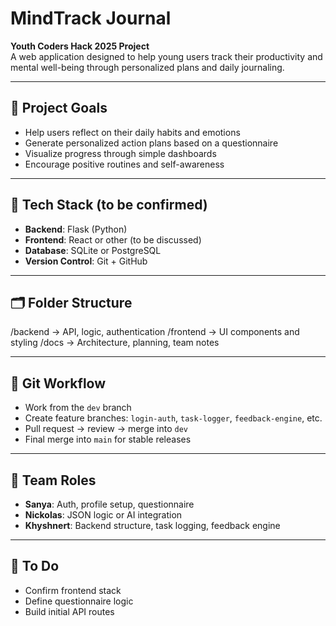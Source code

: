 # MindTrack Journal

**Youth Coders Hack 2025 Project**  
A web application designed to help young users track their productivity and mental well-being through personalized plans and daily journaling.

---

## 🧠 Project Goals

- Help users reflect on their daily habits and emotions
- Generate personalized action plans based on a questionnaire
- Visualize progress through simple dashboards
- Encourage positive routines and self-awareness

---

## 🧱 Tech Stack (to be confirmed)

- **Backend**: Flask (Python)
- **Frontend**: React or other (to be discussed)
- **Database**: SQLite or PostgreSQL
- **Version Control**: Git + GitHub

---

## 🗂️ Folder Structure

/backend → API, logic, authentication 
/frontend  → UI components and styling 
/docs → Architecture, planning, team notes


---

## 🚀 Git Workflow

- Work from the `dev` branch
- Create feature branches: `login-auth`, `task-logger`, `feedback-engine`, etc.
- Pull request → review → merge into `dev`
- Final merge into `main` for stable releases

---

## 👥 Team Roles

- **Sanya**: Auth, profile setup, questionnaire
- **Nickolas**: JSON logic or AI integration
- **Khyshnert**: Backend structure, task logging, feedback engine

---

## 📌 To Do

- Confirm frontend stack
- Define questionnaire logic
- Build initial API routes

